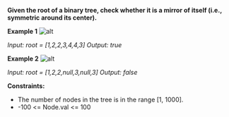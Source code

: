 **Given the root of a binary tree, check whether it is a mirror of itself (i.e., symmetric around its center).**

**Example 1**
![alt](https://assets.leetcode.com/uploads/2021/02/19/symtree1.jpg)

*Input: root = [1,2,2,3,4,4,3]*
*Output: true*

**Example 2**
![alt](https://assets.leetcode.com/uploads/2021/02/19/symtree2.jpg)

*Input: root = [1,2,2,null,3,null,3]*
*Output: false*

**Constraints:**

* The number of nodes in the tree is in the range [1, 1000]. 
* -100 <= Node.val <= 100

